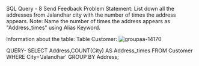 SQL Query - 8
Send Feedback
Problem Statement:
List down all the addresses from Jalandhar city with the number of times the address appears.
Note: Name the number of times the address appears as "Address_times" using Alias Keyword.

Information about the table:
Table Customer:
![groupaa-14170](https://user-images.githubusercontent.com/97792024/185558470-e126f45b-bd06-4141-a2f9-f8304a3ee54d.png)

QUERY- SELECT Address,COUNT(City) AS Address_times FROM Customer WHERE City='Jalandhar' GROUP BY Address;
